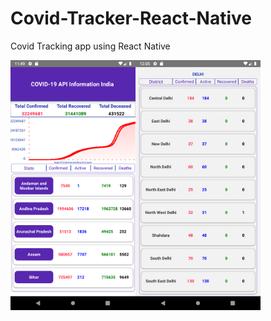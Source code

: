 # Covid-Tracker-React-Native
Covid Tracking app using React Native

<img src="https://github.com/Harikrishnan24/Covid-Tracker-React-Native/blob/main/assets/Screenshot_1635229145.png" height="400" width="200" /><img src="https://github.com/Harikrishnan24/Covid-Tracker-React-Native/blob/main/assets/Screenshot_1635230144.png" height="400" width="200" />


